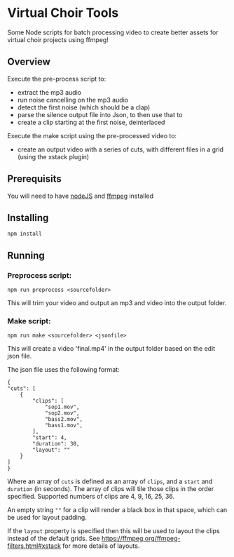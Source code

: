 # Virtual Choir Tools

Some Node scripts for batch processing video to create better assets for virtual choir projects using ffmpeg!

## Overview

Execute the pre-process script to:
* extract the mp3 audio
* run noise cancelling on the mp3 audio
* detect the first noise (which should be a clap)
* parse the silence output file into Json, to then use that to 
* create a clip starting at the first noise, deinterlaced

Execute the make script using the pre-processed video to:
* create an output video with a series of cuts, with different files in a grid (using the xstack plugin)

## Prerequisits

You will need to have [nodeJS](https://nodejs.org/en/) and [ffmpeg](https://ffmpeg.org/) installed

## Installing

`npm install`

## Running

### Preprocess script:

`npm run preprocess <sourcefolder>`

This will trim your video and output an mp3 and video into the output folder.

### Make script:

`npm run make <sourcefolder> <jsonfile>`

This will create a video 'final.mp4' in the output folder based on the edit json file.

The json file uses the following format:

    {
    "cuts": [
        {
            "clips": [
                "sop1.mov",
                "sop2.mov",
                "bass2.mov",
                "bass1.mov",
            ],
            "start": 4,
            "duration": 30,
            "layout": ""
        }
    ]
    }

Where an array of `cuts` is defined as an array of `clips`, and a `start` and `duration` (in seconds). The array of clips will tile those clips in the order specified. Supported numbers of clips are 4, 9, 16, 25, 36. 

An empty string `""` for a clip will render a black box in that space, which can be used for layout padding.

If the `layout` property is specified then this will be used to layout the clips instead of the default grids. See https://ffmpeg.org/ffmpeg-filters.html#xstack for more details of layouts.